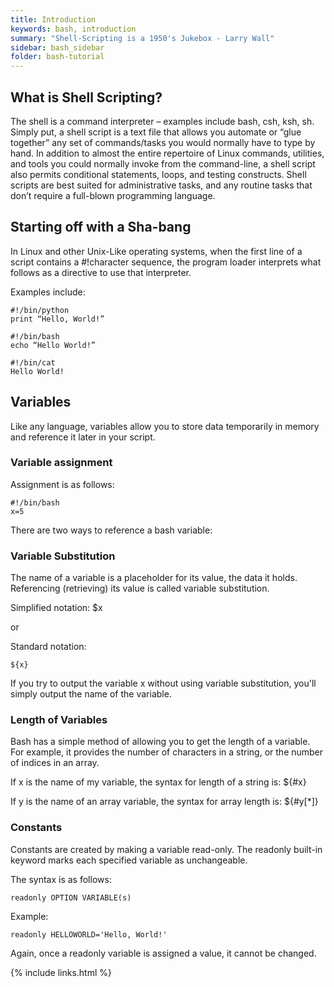 ```yaml
---
title: Introduction
keywords: bash, introduction
summary: "Shell-Scripting is a 1950's Jukebox - Larry Wall"
sidebar: bash_sidebar
folder: bash-tutorial
---
```


## What is Shell Scripting?

The shell is a command interpreter – examples include bash, csh, ksh, sh. Simply
put, a shell script is a text file that allows you automate or “glue together”
any set of commands/tasks you would normally have to type by hand. In addition
to almost the entire repertoire of Linux commands, utilities, and tools you
could normally invoke from the command-line, a shell script also permits
conditional statements, loops, and testing constructs. Shell scripts are best
suited for administrative tasks, and any routine tasks that don’t require a
full-blown programming language.

## Starting off with a Sha-bang

In Linux and other Unix-Like operating systems, when the first line of a script
contains a #!character sequence, the program loader interprets what follows as a
directive to use that interpreter.

Examples include:

    #!/bin/python
    print “Hello, World!”

    #!/bin/bash
    echo “Hello World!”

    #!/bin/cat
    Hello World!

## Variables
Like any language, variables allow you to store data temporarily in memory and
reference it later in your script.

### Variable assignment

Assignment is as follows:

    #!/bin/bash
    x=5

There are two ways to reference a bash variable:

### Variable Substitution
The name of a variable is a placeholder for its value, the data it holds.
Referencing (retrieving) its value is called variable substitution.

Simplified notation:
    $x

or

Standard notation:

    ${x}

If you try to output the variable x without using variable substitution, you'll
simply output the name of the variable.

### Length of Variables
Bash has a simple method of allowing you to get the length of a variable. For
example, it provides the number of characters in a string, or the number of
indices in an array.

If x is the name of my variable, the syntax for length of a string is:
    ${#x}

If y is the name of an array variable, the syntax for array length is:
    ${#y[*]}

### Constants
Constants are created by making a variable read-only.  The readonly built-in
keyword marks each specified variable as unchangeable.

The syntax is as follows:

    readonly OPTION VARIABLE(s)

Example:

    readonly HELLOWORLD='Hello, World!'

Again, once a readonly variable is assigned a value, it cannot be changed.

{% include links.html %}
